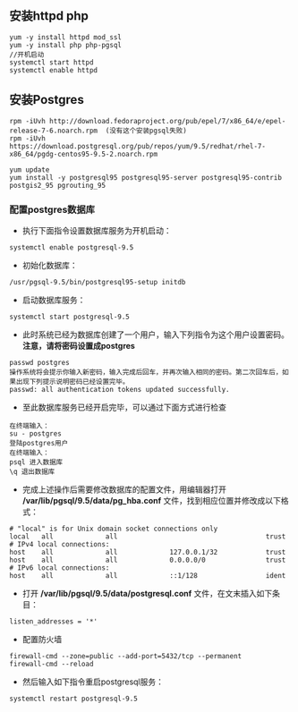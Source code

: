 ## 安装httpd php

```shell
yum -y install httpd mod_ssl
yum -y install php php-pgsql
//开机启动
systemctl start httpd
systemctl enable httpd
```

## 安装Postgres

```shell
rpm -iUvh http://download.fedoraproject.org/pub/epel/7/x86_64/e/epel-release-7-6.noarch.rpm  (没有这个安装pgsql失败)
rpm -iUvh https://download.postgresql.org/pub/repos/yum/9.5/redhat/rhel-7-x86_64/pgdg-centos95-9.5-2.noarch.rpm

yum update
yum install -y postgresql95 postgresql95-server postgresql95-contrib postgis2_95 pgrouting_95
```

### 配置postgres数据库

* 执行下面指令设置数据库服务为开机启动：

```shell
systemctl enable postgresql-9.5
```

* 初始化数据库：

```shell
/usr/pgsql-9.5/bin/postgresql95-setup initdb
```

* 启动数据库服务：

```shell
systemctl start postgresql-9.5
```

* 此时系统已经为数据库创建了一个用户，输入下列指令为这个用户设置密码。 **注意，请将密码设置成postgres**

```shell
passwd postgres
操作系统将会提示你输入新密码，输入完成后回车，并再次输入相同的密码。第二次回车后，如果出现下列提示说明密码已经设置完毕。
passwd: all authentication tokens updated successfully.
```

* 至此数据库服务已经开启完毕，可以通过下面方式进行检查

```shell
在终端输入：
su - postgres
登陆postgres用户
在终端输入：
psql 进入数据库
\q 退出数据库
```

* 完成上述操作后需要修改数据库的配置文件，用编辑器打开 **/var/lib/pgsql/9.5/data/pg_hba.conf** 文件，找到相应位置并修改成以下格式：

```shell
# "local" is for Unix domain socket connections only
local   all             all                                     trust
# IPv4 local connections:
host    all             all             127.0.0.1/32            trust
host    all             all             0.0.0.0/0               trust
# IPv6 local connections:
host    all             all             ::1/128                 ident
```

* 打开 **/var/lib/pgsql/9.5/data/postgresql.conf** 文件，在文末插入如下条目：

```shell
listen_addresses = '*'
```

* 配置防火墙

```
firewall-cmd --zone=public --add-port=5432/tcp --permanent
firewall-cmd --reload
```



* 然后输入如下指令重启postgresql服务：

```shell
systemctl restart postgresql-9.5
```

